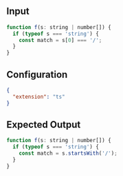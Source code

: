 
## Input
```javascript input
function f(s: string | number[]) {
  if (typeof s === 'string') {
    const match = s[0] === '/';
  }
}
```

## Configuration
```json configuration
{
  "extension": "ts"
}
```

## Expected Output
```javascript expected output
function f(s: string | number[]) {
  if (typeof s === 'string') {
    const match = s.startsWith('/');
  }
}
```
